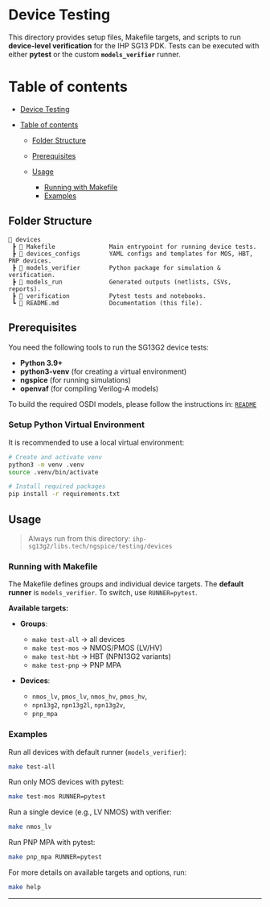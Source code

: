 # Device Testing

This directory provides setup files, Makefile targets, and scripts to run **device-level verification** for the IHP SG13 PDK.
Tests can be executed with either **pytest** or the custom **`models_verifier`** runner.

# Table of contents

- [Device Testing](#device-testing)
- [Table of contents](#table-of-contents)

  - [Folder Structure](#folder-structure)
  - [Prerequisites](#prerequisites)
  - [Usage](#usage)

    - [Running with Makefile](#running-with-makefile)
    - [Examples](#examples)

## Folder Structure

```text
📁 devices
 ┣ 📜 Makefile               Main entrypoint for running device tests.
 ┣ 📁 devices_configs        YAML configs and templates for MOS, HBT, PNP devices.
 ┣ 📁 models_verifier        Python package for simulation & verification.
 ┣ 📁 models_run             Generated outputs (netlists, CSVs, reports).
 ┣ 📁 verification           Pytest tests and notebooks.
 ┗ 📜 README.md              Documentation (this file).
```

## Prerequisites

You need the following tools to run the SG13G2 device tests:

- **Python 3.9+**
- **python3-venv** (for creating a virtual environment)
- **ngspice** (for running simulations)
- **openvaf** (for compiling Verilog-A models)

To build the required OSDI models, please follow the instructions in:
[`README`](../../../verilog-a/README.md)

### Setup Python Virtual Environment

It is recommended to use a local virtual environment:

```bash
# Create and activate venv
python3 -m venv .venv
source .venv/bin/activate

# Install required packages
pip install -r requirements.txt
```

## Usage

> Always run from this directory:
> `ihp-sg13g2/libs.tech/ngspice/testing/devices`

### Running with Makefile

The Makefile defines groups and individual device targets.
The **default runner** is `models_verifier`. To switch, use `RUNNER=pytest`.

**Available targets:**

- **Groups**:

  - `make test-all` → all devices
  - `make test-mos` → NMOS/PMOS (LV/HV)
  - `make test-hbt` → HBT (NPN13G2 variants)
  - `make test-pnp` → PNP MPA

- **Devices**:

  - `nmos_lv`, `pmos_lv`, `nmos_hv`, `pmos_hv`,
  - `npn13g2`, `npn13g2l`, `npn13g2v`,
  - `pnp_mpa`

### Examples

Run all devices with default runner (`models_verifier`):

```bash
make test-all
```

Run only MOS devices with pytest:

```bash
make test-mos RUNNER=pytest
```

Run a single device (e.g., LV NMOS) with verifier:

```bash
make nmos_lv
```

Run PNP MPA with pytest:

```bash
make pnp_mpa RUNNER=pytest
```


For more details on available targets and options, run:

```bash
make help
```

---
